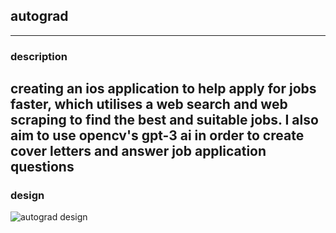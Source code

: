 ## autograd
------------------------------------------------------------
### description
creating an ios application to help apply for jobs faster, which utilises a web search and web scraping to find the best and suitable jobs. I also aim to use opencv's gpt-3 ai in order to create cover letters and answer job application questions
------------------------------------------------------------
### design
![autograd design](https://user-images.githubusercontent.com/72918452/178254945-9a365792-70ef-473d-8f6a-16afeaaf7202.png)

